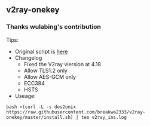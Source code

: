 ## v2ray-onekey
### Thanks wulabing's contribution
Tips:
* Original script is [here](https://github.com/wulabing/V2Ray_ws-tls_bash_onekey)
* Changelog
  * Fixed the V2ray viersion at 4.18
  * Allow TLS1.2 only
  * Allow AES-GCM only
  * ECC384
  * HSTS
* Useage:
```
bash <(curl -L -s dos2unix https://raw.githubusercontent.com/breakwa2333/v2ray-onekey/master/install.sh) | tee v2ray_ins.log
```
